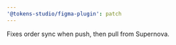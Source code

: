 ```yaml
---
'@tokens-studio/figma-plugin': patch
---
```


Fixes order sync when push, then pull from Supernova.
